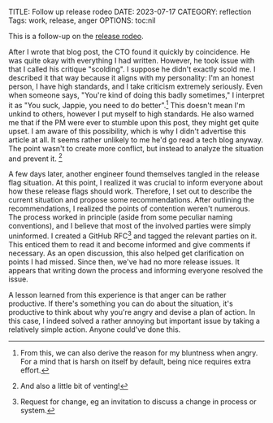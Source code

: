 TITLE: Follow up release rodeo
DATE: 2023-07-17
CATEGORY: reflection
Tags: work, release, anger
OPTIONS: toc:nil

This is a follow-up on the [release rodeo]({filename}/releasing-software.md).

After I wrote that blog post, the CTO found it quickly by coincidence.
He was quite okay with everything I had written.
However, he took issue with that I called his critique "scolding".
I suppose he didn't exactly scold me.
I described it that way because it aligns with my personality:
I'm an honest person,
I have high standards, and I take criticism extremely seriously.
Even when someone says, "You're kind of doing this badly sometimes,"
I interpret it as "You suck, Jappie, you need to do better".[^psyche]
This doesn't mean I'm unkind to others,
however I put myself to high standards.
He also warned me that if the PM were ever to stumble upon this post, they might get quite upset.
I am aware of this possibility, which is why I didn't advertise this article at all.
It seems rather unlikely to me he'd go read a tech blog anyway.
The point wasn't to create more conflict,
but instead to analyze the situation and prevent it. [^venting]

[^venting]: And also a little bit of venting!

A few days later, another engineer found themselves tangled in the release flag situation.
At this point, I realized it was crucial to inform everyone about how these
release flags should work.
Therefore, I set out to describe the current situation and propose some recommendations.
After outlining the recommendations, I realized the points of contention weren't numerous.
The process worked in principle (aside from some peculiar naming conventions),
and I believe that most of the involved parties were simply uninformed.
I created a GitHub RFC[^rfc] and tagged the relevant parties on it.
This enticed them to read it and become informed and give comments if necessary.
As an open discussion, this also helped get clarification on points I had missed.
Since then, we've had no more release issues.
It appears that writing down the process and informing everyone resolved the issue.

A lesson learned from this experience is that anger can be rather productive.
If there's something you can do about the situation,
it's productive to think about why you're angry and devise a plan of action.
In this case, I indeed solved a rather annoying but important issue by taking a relatively simple action.
Anyone could've done this.

[^psyche]: From this, we can also derive the reason for my bluntness when angry. For a mind that is harsh on itself by default, being nice requires extra effort.
[^rfc]: Request for change, eg an invitation to discuss a change in process or system.
